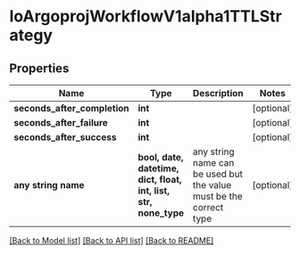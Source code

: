 # IoArgoprojWorkflowV1alpha1TTLStrategy


## Properties
Name | Type | Description | Notes
------------ | ------------- | ------------- | -------------
**seconds_after_completion** | **int** |  | [optional] 
**seconds_after_failure** | **int** |  | [optional] 
**seconds_after_success** | **int** |  | [optional] 
**any string name** | **bool, date, datetime, dict, float, int, list, str, none_type** | any string name can be used but the value must be the correct type | [optional]

[[Back to Model list]](../README.md#documentation-for-models) [[Back to API list]](../README.md#documentation-for-api-endpoints) [[Back to README]](../README.md)


